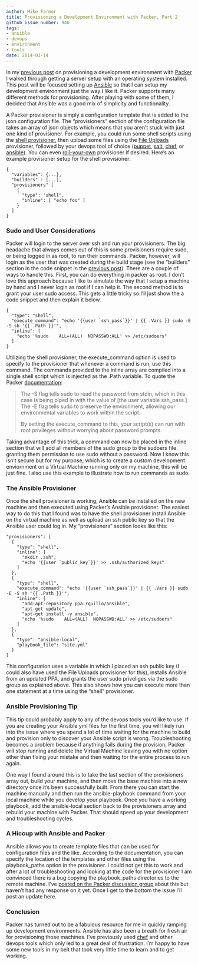 ```yaml
---
author: Mike Farmer
title: Provisioning a Development Environment with Packer, Part 2
github_issue_number: 946
tags:
- ansible
- devops
- environment
- tools
date: 2014-03-14
---
```




In my [previous post](/blog/2014/03/provisioning-development-environment/) on provisioning a development environment with [Packer](https://www.packer.io) I walked through getting a server setup with an operating system installed. This post will be focused setting up [Ansible](https://www.ansible.com) so that I can setup my development environment just the way I like it. Packer supports many different methods for provisioning. After playing with some of them, I decided that Ansible was a good mix of simplicity and functionality.

A Packer provisioner is simply a configuration template that is added to the json configuration file. The “provisioners” section of the configuration file takes an array of json objects which means that you aren’t stuck with just one kind of provisioner. For example, you could run some shell scripts using the [shell provisioner](https://www.packer.io/docs/provisioners/shell.html), then upload some files using the [File Uploads](https://www.packer.io/docs/provisioners/file.html) provisioner, followed by your devops tool of choice ([puppet](https://web.archive.org/web/20150706082720/https://www.packer.io/docs/provisioners/puppet-masterless.html), [salt](https://web.archive.org/web/20190508114914/http://packer.io/docs/provisioners/salt-masterless.html), [chef](https://web.archive.org/web/20210615181646/https://www.packer.io/docs/provisioners/chef-solo), or [ansible](https://web.archive.org/web/20210615182101/https://www.packer.io/docs/provisioners/ansible-local)). You can even [roll-your-own](https://web.archive.org/web/20160405051550/https://www.packer.io/docs/extend/provisioner.html) provisioner if desired. Here’s an example provisioner setup for the shell provisioner:

```
{
  "variables": {...},
  "builders" : [...],
  "provisioners" [
    {
      "type": "shell",
      "inline": [ "echo foo" ]
    }
  ]
}
```

### Sudo and User Considerations

Packer will login to the server over ssh and run your provisioners. The big headache that always comes out of this is some provisioners require sudo, or being logged in as root, to run their commands. Packer, however, will login as the user that was created during the build stage (see the “builders” section in the code snippet in the [previous post](/blog/2014/03/provisioning-development-environment/)). There are a couple of ways to handle this. First, you can do everything in packer as root. I don’t love this approach because I like to simulate the way that I setup a machine by hand and I never login as root if I can help it. The second method is to grant your user sudo access. This gets a little tricky so I’ll just show the a code snippet and then explain it below.

```
{
  "type": "shell",
  "execute_command": "echo '{{user `ssh_pass`}}' | {{ .Vars }} sudo -E -S sh '{{ .Path }}'",
  "inline": [
    "echo '%sudo    ALL=(ALL)  NOPASSWD:ALL' >> /etc/sudoers"
  ]
}
```

Utilizing the shell provisioner, the execute_command option is used to specify to the provisioner that whenever a command is run, use this command. The commands provided to the inline array are compiled into a single shell script which is injected as the .Path variable. To quote the Packer [documentation](https://www.packer.io/docs/provisioners/shell.html):

> 
> 
> 
> The -S flag tells sudo to read the password from stdin, which in this case is being piped in with the value of [the user variable ssh_pass.] The -E flag tells sudo to preserve the environment, allowing our environmental variables to work within the script.
> 
> 
> 
> 
> 
> By setting the execute_command to this, your script(s) can run with root privileges without worrying about password prompts.
> 
> 
> 

Taking advantage of this trick, a command can now be placed in the inline section that will add all members of the sudo group to the sudoers file granting them permission to use sudo without a password. Now I know this isn’t secure but for my purpose, which is to create a custom development enviornment on a Virtual Machine running only on my machine, this will be just fine. I also use this example to illustrate how to run commands as sudo.

### The Ansible Provisioner

Once the shell provisioner is working, Ansible can be installed on the new machine and then executed using Packer’s Ansible provisioner. The easiest way to do this that I found was to have the shell provisioner install Ansible on the virtual machine as well as upload an ssh public key so that the Ansible user could log in. My “provisioners” section looks like this:

```
"provisioners": [
  {
    "type": "shell",
    "inline": [
      "mkdir .ssh",
      "echo '{{user `public_key`}}' >> .ssh/authorized_keys"
    ]
  },
  {
    "type": "shell",
    "execute_command": "echo '{{user `ssh_pass`}}' | {{ .Vars }} sudo -E -S sh '{{ .Path }}'",
    "inline": [
      "add-apt-repository ppa:rquillo/ansible",
      "apt-get update",
      "apt-get install -y ansible",
      "echo '%sudo    ALL=(ALL)  NOPASSWD:ALL' >> /etc/sudoers"
    ]
  },
  {
    "type": "ansible-local",
    "playbook_file": "site.yml"
  }
]
```

This configuration uses a variable in which I placed an ssh public key (I could also have used the File Uploads provisioner for this), installs Ansible from an updated PPA, and grants the user sudo priveliges via the sudo group as explained above. This also shows how you can execute more than one statement at a time using the “shell” provisioner.

### Ansible Provisioning Tip

This tip could probably apply to any of the devops tools you’d like to use. If you are creating your Ansible yml files for the first time, you will likely run into the issue where you spend a lot of time waiting for the machine to build and provision only to discover your Ansible script is wrong. Troubleshooting becomes a problem because if anything fails during the provision, Packer will stop running and delete the Virtual Machine leaving you with no option other than fixing your mistake and then waiting for the entire process to run again.

One way I found around this is to take the last section of the provisioners array out, build your machine, and then move the base machine into a new directory once it’s been successfully built. From there you can start the machine manually and then run the ansible-playbook command from your local machine while you develop your playbook. Once you have a working playbook, add the ansible-local section back to the provisioners array and rebuild your machine with Packer. That should speed up your development and troubleshooting cycles.

### A Hiccup with Ansible and Packer

Ansible allows you to create template files that can be used for configuration files and the like. According to the documentation, you can specify the location of the templates and other files using the playbook_paths option in the provisioner. I could not get this to work and after a lot of troubleshooting and looking at the code for the provisioner I am convinced there is a bug copying the playbook_paths directories to the remote machine. I’ve [posted on the Packer discussion group](https://groups.google.com/forum/#!topic/packer-tool/RrIGFH3K1bE) about this but haven’t had any response on it yet. Once I get to the bottom the issue I’ll post an update here.

### Conclusion

Packer has turned out to be a fabulous resource for me in quickly ramping up development environments. Ansible has also been a breath for fresh air for provisioning those machines. I’ve previously used [chef](https://www.getchef.com/chef/) and other devops tools which only led to a great deal of frustration. I’m happy to have some new tools in my belt that took very little time to learn and to get working.



